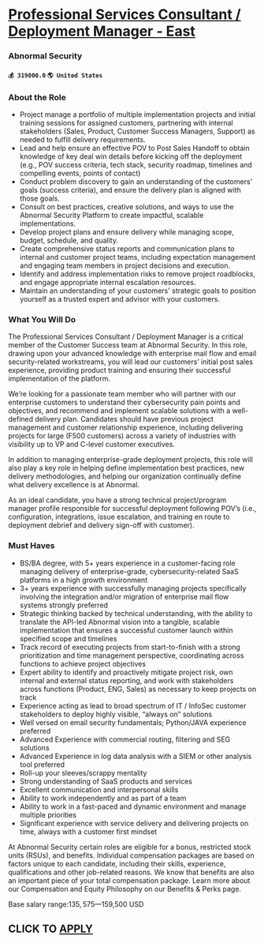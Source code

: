 # [Professional Services Consultant / Deployment Manager - East](https://www.remotewlb.com/apply/professional-services-consultant-deployment-manager-east)  
### Abnormal Security  
#### `💰 319000.0` `🌎 United States`  

### **About the Role**

  * Project manage a portfolio of multiple implementation projects and initial training sessions for assigned customers, partnering with internal stakeholders (Sales, Product, Customer Success Managers, Support) as needed to fulfill delivery requirements.
  * Lead and help ensure an effective POV to Post Sales Handoff to obtain knowledge of key deal win details before kicking off the deployment (e.g., POV success criteria, tech stack, security roadmap, timelines and compelling events, points of contact)
  * Conduct problem discovery to gain an understanding of the customers' goals (success criteria), and ensure the delivery plan is aligned with those goals.
  * Consult on best practices, creative solutions, and ways to use the Abnormal Security Platform to create impactful, scalable implementations.
  * Develop project plans and ensure delivery while managing scope, budget, schedule, and quality.
  * Create comprehensive status reports and communication plans to internal and customer project teams, including expectation management and engaging team members in project decisions and execution.
  * Identify and address implementation risks to remove project roadblocks, and engage appropriate internal escalation resources.
  * Maintain an understanding of your customers' strategic goals to position yourself as a trusted expert and advisor with your customers.

###  **What You Will Do**

The Professional Services Consultant / Deployment Manager is a critical member of the Customer Success team at Abnormal Security. In this role, drawing upon your advanced knowledge with enterprise mail flow and email security-related workstreams, you will lead our customers’ initial post sales experience, providing product training and ensuring their successful implementation of the platform.

We’re looking for a passionate team member who will partner with our enterprise customers to understand their cybersecurity pain points and objectives, and recommend and implement scalable solutions with a well-defined delivery plan. Candidates should have previous project management and customer relationship experience, including delivering projects for large (F500 customers) across a variety of industries with visibility up to VP and C-level customer executives.

In addition to managing enterprise-grade deployment projects, this role will also play a key role in helping define implementation best practices, new delivery methodologies, and helping our organization continually define what delivery excellence is at Abnormal.

As an ideal candidate, you have a strong technical project/program manager profile responsible for successful deployment following POV’s (i.e., configuration, integrations, issue escalation, and training en route to deployment debrief and delivery sign-off with customer).

### **Must Haves**

  * BS/BA degree, with 5+ years experience in a customer-facing role managing delivery of enterprise-grade, cybersecurity-related SaaS platforms in a high growth environment
  * 3+ years experience with successfully managing projects specifically involving the integration and/or migration of enterprise mail flow systems strongly preferred
  * Strategic thinking backed by technical understanding, with the ability to translate the API-led Abnormal vision into a tangible, scalable implementation that ensures a successful customer launch within specified scope and timelines
  * Track record of executing projects from start-to-finish with a strong prioritization and time management perspective, coordinating across functions to achieve project objectives
  * Expert ability to identify and proactively mitigate project risk, own internal and external status reporting, and work with stakeholders across functions (Product, ENG, Sales) as necessary to keep projects on track
  * Experience acting as lead to broad spectrum of IT / InfoSec customer stakeholders to deploy highly visible, “always on” solutions
  * Well versed on email security fundamentals; Python/JAVA experience preferred
  * Advanced Experience with commercial routing, filtering and SEG solutions
  * Advanced Experience in log data analysis with a SIEM or other analysis tool preferred
  * Roll-up your sleeves/scrappy mentality
  * Strong understanding of SaaS products and services
  * Excellent communication and interpersonal skills
  * Ability to work independently and as part of a team
  * Ability to work in a fast-paced and dynamic environment and manage multiple priorities
  * Significant experience with service delivery and delivering projects on time, always with a customer first mindset

At Abnormal Security certain roles are eligible for a bonus, restricted stock units (RSUs), and benefits. Individual compensation packages are based on factors unique to each candidate, including their skills, experience, qualifications and other job-related reasons. We know that benefits are also an important piece of your total compensation package. Learn more about our Compensation and Equity Philosophy on our Benefits & Perks page.

Base salary range:$135,575—$159,500 USD  
## CLICK TO [APPLY](https://www.remotewlb.com/apply/professional-services-consultant-deployment-manager-east)

